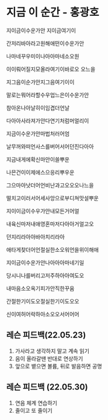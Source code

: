 # 지금 이 순간 - 홍광호

지이금이수운가안 지이금여기이

간저리바아라고원해애떤이수운가안

나마네꾸우미이나아아마네소오원

이이뤄어질지모올라여기이바로오 오느을

지그음이순가안지그음여기이이

말로는뭐어라할수우업느은이수운가안

참아온나아날히이임겹더언날

다아아사라져가안다연기처럼머얼리이

지금이수운가안마법처러어엄

날무꺼와떠언사스를버어서어던진다아아

지금내게에확신마안이쓸뿌운

나믄건이이제에스으응리뿌우운

그으마아낫더어언비난과고오오오나느을

떨치고이러서어세사앙으로부디쳐맛설뿌운

지이이금이수우가안내모든거어얼

내육신마저내애영혼마저다아아거얼고오

던지리라아아바아치리라아

애타게찾더어언절실한소오워언을위이해애

지이금이수운가안나아아아마네기일

당시니나를버리고저주하아아여도오

내마음소오옥기피가안직한꾸움

간절한기이도오절실한기이도오오

신이여허어락하아소오오서어어어



## 레슨 피드백(22.05.23)

1. 가사라고 생각하지 말고 계속 읽기
2. 음이 올라갈땐 반대로 연상하기
3. 앞으로 뱉으면 볼륨, 뒤로 발음하면 공명



## 레슨 피드백 (22.05.30)

1. 연음 체계 연습하기
2. 줄이고 또 줄이기
